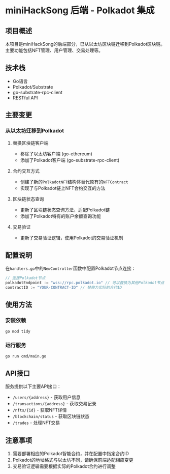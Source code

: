 # miniHackSong 后端 - Polkadot 集成

## 项目概述

本项目是miniHackSong的后端部分，已从以太坊区块链迁移到Polkadot区块链。主要功能包括NFT管理、用户管理、交易处理等。

## 技术栈

- Go语言
- Polkadot/Substrate
- go-substrate-rpc-client
- RESTful API

## 主要变更

### 从以太坊迁移到Polkadot

1. 替换区块链客户端
   - 移除了以太坊客户端 (go-ethereum)
   - 添加了Polkadot客户端 (go-substrate-rpc-client)

2. 合约交互方式
   - 创建了新的`PolkadotNFT`结构体替代原有的`NFTContract`
   - 实现了与Polkadot链上NFT合约交互的方法

3. 区块链状态查询
   - 更新了区块链状态查询方法，适配Polkadot链
   - 添加了Polkadot特有的账户余额查询功能

4. 交易验证
   - 更新了交易验证逻辑，使用Polkadot的交易验证机制

## 配置说明

在`handlers.go`中的`NewController`函数中配置Polkadot节点连接：

```go
// 连接Polkadot节点
polkadotEndpoint := "wss://rpc.polkadot.io" // 可以替换为其他Polkadot节点
contractID := "YOUR-CONTRACT-ID" // 替换为实际的合约ID
```

## 使用方法

### 安装依赖

```bash
go mod tidy
```

### 运行服务

```bash
go run cmd/main.go
```

## API接口

服务提供以下主要API接口：

- `/users/{address}` - 获取用户信息
- `/transactions/{address}` - 获取交易记录
- `/nfts/{id}` - 获取NFT详情
- `/blockchain/status` - 获取区块链状态
- `/trades` - 处理NFT交易

## 注意事项

1. 需要部署相应的Polkadot智能合约，并在配置中指定合约ID
2. Polkadot的地址格式与以太坊不同，请确保前端适配相应变更
3. 交易验证逻辑需要根据实际的Polkadot合约进行调整